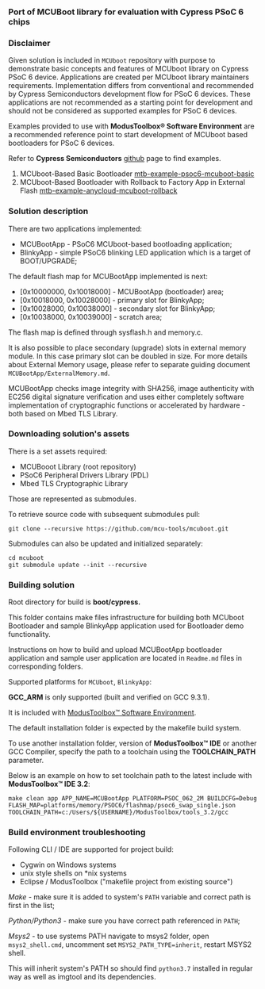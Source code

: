 ### Port of MCUBoot library for evaluation with Cypress PSoC 6 chips

### Disclaimer

Given solution is included in `MCUboot` repository with purpose to demonstrate basic concepts and features of MCUboot library on Cypress PSoC 6 device. Applications are created per MCUboot library maintainers requirements. Implementation differs from conventional and recommended by Cypress Semiconductors development flow for PSoC 6 devices. These applications are not recommended as a starting point for development and should not be considered as supported examples for PSoC 6 devices.

Examples provided to use with **ModusToolbox® Software Environment** are a recommended reference point to start development of MCUboot based bootloaders for PSoC 6 devices.

Refer to **Cypress Semiconductors** [github](https://github.com/cypresssemiconductorco) page to find examples.

1. MCUboot-Based Basic Bootloader [mtb-example-psoc6-mcuboot-basic](https://github.com/cypresssemiconductorco/mtb-example-psoc6-mcuboot-basic)
2. MCUboot-Based Bootloader with Rollback to Factory App in External Flash [mtb-example-anycloud-mcuboot-rollback](https://github.com/cypresssemiconductorco/mtb-example-anycloud-mcuboot-rollback)

### Solution description

There are two applications implemented:
* MCUBootApp - PSoC6 MCUboot-based bootloading application;
* BlinkyApp - simple PSoC6 blinking LED application which is a target of BOOT/UPGRADE;

The default flash map for MCUBootApp implemented is next:

* [0x10000000, 0x10018000] - MCUBootApp (bootloader) area;
* [0x10018000, 0x10028000] - primary slot for BlinkyApp;
* [0x10028000, 0x10038000] - secondary slot for BlinkyApp;
* [0x10038000, 0x10039000] - scratch area;

The flash map is defined through sysflash.h and memory.c.

It is also possible to place secondary (upgrade) slots in external memory module. In this case primary slot can be doubled in size.
For more details about External Memory usage, please refer to separate guiding document `MCUBootApp/ExternalMemory.md`.

MCUBootApp checks image integrity with SHA256, image authenticity with EC256 digital signature verification and uses either completely software implementation of cryptographic functions or accelerated by hardware - both based on Mbed TLS Library.

### Downloading solution's assets

There is a set assets required:

* MCUBooot Library (root repository)
* PSoC6 Peripheral Drivers Library (PDL)
* Mbed TLS Cryptographic Library

Those are represented as submodules.

To retrieve source code with subsequent submodules pull:

    git clone --recursive https://github.com/mcu-tools/mcuboot.git

Submodules can also be updated and initialized separately:

    cd mcuboot
    git submodule update --init --recursive



### Building solution

Root directory for build is **boot/cypress.**

This folder contains make files infrastructure for building both MCUboot Bootloader and sample BlinkyApp application used for Bootloader demo functionality.

Instructions on how to build and upload MCUBootApp bootloader application and sample user application are located in `Readme.md` files in corresponding folders.

Supported platforms for `MCUboot`, `BlinkyApp`:

**GCC_ARM** is only supported (built and verified on GCC 9.3.1).

It is included with [ModusToolbox™ Software Environment](https://www.cypress.com/products/modustoolbox).

The default installation folder is expected by the makefile build system.

To use another installation folder, version of **ModusToolbox™ IDE** or another GCC Compiler, specify the path to a toolchain using the **TOOLCHAIN_PATH** parameter.

Below is an example on how to set toolchain path to the latest include with **ModusToolbox™ IDE 3.2**:

    make clean app APP_NAME=MCUBootApp PLATFORM=PSOC_062_2M BUILDCFG=Debug FLASH_MAP=platforms/memory/PSOC6/flashmap/psoc6_swap_single.json TOOLCHAIN_PATH=c:/Users/${USERNAME}/ModusToolbox/tools_3.2/gcc

### Build environment troubleshooting

Following CLI / IDE are supported for project build:

* Cygwin on Windows systems
* unix style shells on *nix systems
* Eclipse / ModusToolbox ("makefile project from existing source")

*Make* - make sure it is added to system's `PATH` variable and correct path is first in the list;

*Python/Python3* - make sure you have correct path referenced in `PATH`;

*Msys2* - to use systems PATH navigate to msys2 folder, open `msys2_shell.cmd`, uncomment set `MSYS2_PATH_TYPE=inherit`, restart MSYS2 shell.

This will inherit system's PATH so should find `python3.7` installed in regular way as well as imgtool and its dependencies.

